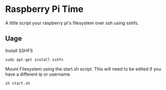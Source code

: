 # Raspberry Pi Time

A little script your raspberry pi's filesystem over ssh using sshfs.

## Uage


Install SSHFS

```
sudo apt-get install sshfs
```

Mount Filesystem using the start.sh script. This will need to be edited if you have a different ip or username.

```
sh start.sh
```
